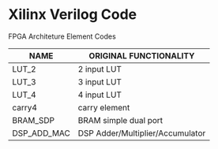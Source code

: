 # Xilinx Verilog Code
FPGA Architeture Element Codes

NAME	| ORIGINAL FUNCTIONALITY
-- | --
LUT_2 | 2 input LUT
LUT_3 | 3 input LUT
LUT_4 | 4 input LUT
carry4 | carry element
BRAM_SDP | BRAM simple dual port
DSP_ADD_MAC | DSP Adder/Multiplier/Accumulator


